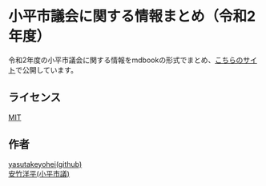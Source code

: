 小平市議会に関する情報まとめ（令和2年度）
====

令和2年度の小平市議会に関する情報をmdbookの形式でまとめ、[こちらのサイト](https://yasutakeyohei.com/books/reiwa2/)で公開しています。

## ライセンス
[MIT](/LICENSE)

## 作者
[yasutakeyohei(github)](https://github.com/yasutakeyohei)  
[安竹洋平(小平市議)](https://yasutakeyohei.com)